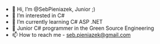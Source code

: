 - 👋 Hi, I’m @SebPieniazek, Junior ;)
- 👀 I’m interested in C#
- 🌱 I’m currently learning C# ASP .NET
- 💞️ Junior C# programmer in the Green Source Engineering
- 📫 How to reach me - seb.pieniazek@gmail.com

<!---
SebPieniazek/SebPieniazek is a ✨ special ✨ repository because its `README.md` (this file) appears on your GitHub profile.
You can click the Preview link to take a look at your changes.
--->
